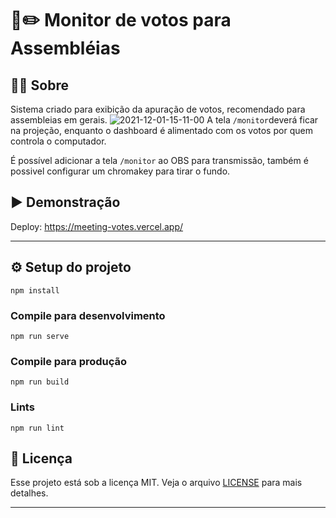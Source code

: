 #  📓✏️ Monitor de votos para Assembléias

## 🧑‍🎓 Sobre
Sistema criado para exibição da apuração de votos, recomendado para assembleias em gerais.
![2021-12-01-15-11-00](https://user-images.githubusercontent.com/3594167/144290404-90f5aa26-4372-4f50-b265-03eb5fad099b.gif)
A tela `/monitor`deverá ficar na projeção, enquanto o dashboard é alimentado com os votos por quem controla o computador.

É possível adicionar a tela `/monitor` ao OBS para transmissão, também é possivel configurar um chromakey para tirar o fundo.

## ▶️ Demonstração

Deploy: https://meeting-votes.vercel.app/

------------

## ⚙️ Setup do projeto
```
npm install
```

### Compile  para desenvolvimento
```
npm run serve
```

### Compile para produção
```
npm run build
```

### Lints
```
npm run lint
```

## :memo: Licença

Esse projeto está sob a licença MIT. Veja o arquivo [LICENSE](LICENSE) para mais detalhes.

---

